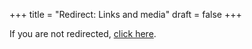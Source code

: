 +++
title = "Redirect: Links and media"
draft = false
+++
<script>
  window.location.replace("/outputs/links-and-media/");
</script>
<p>If you are not redirected, <a href="/outputs/links-and-media/">click here</a>.</p>
